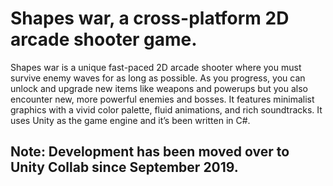# Shapes war, a cross-platform 2D arcade shooter game.

Shapes war is a unique fast-paced 2D arcade shooter where you must survive enemy waves for as long as possible. As you progress, you can unlock and upgrade new items like weapons and powerups but you also encounter new, more powerful enemies and bosses. It features minimalist graphics with a vivid color palette, fluid animations, and rich soundtracks. It uses Unity as the game engine and it’s been written in C#.

## Note: Development has been moved over to Unity Collab since September 2019.
